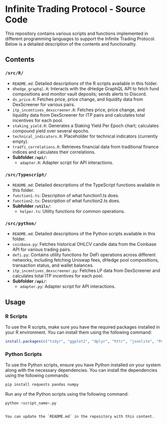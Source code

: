 # Infinite Trading Protocol - Source Code

This repository contains various scripts and functions implemented in different programming languages to support the Infinite Trading Protocol. Below is a detailed description of the contents and functionality.

## Contents

### `/src/R/`

- `README.md`: Detailed descriptions of the R scripts available in this folder.
- `dhedge_graphql.R`: Interacts with the dHedge GraphQL API to fetch fund compositions and monitor vault deposits; sends alerts to Discord.
- `ds_price.R`: Fetches price, price change, and liquidity data from DexScreener for various pairs.
- `itp_incentives_dexscreener.R`: Fetches price, price change, and liquidity data from DexScreener for ITP pairs and calculates total incentives for each pool.
- `staking_yield.R`: Generates a Staking Yield Per Epoch chart; calculates compound yield over several epochs.
- `technical_indicators.R`: Placeholder for technical indicators (currently empty).
- `tradfi_correlations.R`: Retrieves financial data from traditional finance indices and calculates their correlations.
- **Subfolder `/api/`**:
  - `adapter.R`: Adapter script for API interactions.

### `/src/Typescript/`

- `README.md`: Detailed descriptions of the TypeScript functions available in this folder.
- `function1.ts`: Description of what function1.ts does.
- `function2.ts`: Description of what function2.ts does.
- **Subfolder `/utils/`**:
  - `helper.ts`: Utility functions for common operations.

### `/src/python/`

- `README.md`: Detailed descriptions of the Python scripts available in this folder.
- `coinbase.py`: Fetches historical OHLCV candle data from the Coinbase API for various trading pairs.
- `defi.py`: Contains utility functions for DeFi operations across different networks, including fetching Uniswap fees, dHedge pool compositions, transaction status, and wallet balances.
- `itp_incentives_dexscreener.py`: Fetches LP data from DexScreener and calculates total ITP incentives for each pool.
- **Subfolder `/api/`**:
  - `adapter.py`: Adapter script for API interactions.

## Usage

### R Scripts

To use the R scripts, make sure you have the required packages installed in your R environment. You can install them using the following command:

```R
install.packages(c("tidyr", "ggplot2", "dplyr", "httr", "jsonlite", "PerformanceAnalytics", "quantmod", "xts"))
```

### Python Scripts

To use the Python scripts, ensure you have Python installed on your system along with the necessary dependencies. You can install the dependencies using the following commands:

```sh
pip install requests pandas numpy
```

Run any of the Python scripts using the following command:

```sh
python <script_name>.py
```
```

You can update the `README.md` in the repository with this content.
